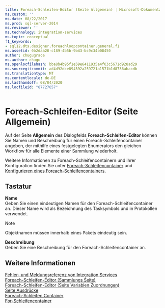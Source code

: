 ```yaml
---
title: Foreach-Schleifen-Editor (Seite Allgemein) | Microsoft-Dokumentation
ms.custom: ''
ms.date: 08/22/2017
ms.prod: sql-server-2014
ms.reviewer: ''
ms.technology: integration-services
ms.topic: conceptual
f1_keywords:
- sql12.dts.designer.foreachloopcontainer.general.f1
ms.assetid: 0b2daa20-c189-4b5b-9b43-bc9c34b08450
author: chugugrace
ms.author: chugu
ms.openlocfilehash: bba8b4b95f1e59e6411935a4f03c5671d928ad29
ms.sourcegitcommit: ad4d92dce894592a259721a1571b1d8736abacdb
ms.translationtype: MT
ms.contentlocale: de-DE
ms.lasthandoff: 08/04/2020
ms.locfileid: "87727057"
---
```

# <a name="foreach-loop-editor-general-page"></a>Foreach-Schleifen-Editor (Seite Allgemein)
  Auf der Seite **Allgemein** des Dialogfelds **Foreach-Schleifen-Editor** können Sie Namen und Beschreibung für einen Foreach-Schleifencontainer angeben, der mithilfe eines festgelegten Enumerators den gleichen Workflow für alle Elemente einer Sammlung wiederholt.  
  
 Weitere Informationen zu Foreach-Schleifencontainern und ihrer Konfiguration finden Sie unter [Foreach-Schleifencontainer](control-flow/foreach-loop-container.md) und [Konfigurieren eines Foreach-Schleifencontainers](../../2014/integration-services/configure-a-foreach-loop-container.md).  
  
## <a name="options"></a>Tastatur  
 **Name**  
 Geben Sie einen eindeutigen Namen für den Foreach-Schleifencontainer an. Dieser Name wird als Bezeichnung des Tasksymbols und in Protokollen verwendet.  
  
> [!NOTE]  
>  Objektnamen müssen innerhalb eines Pakets eindeutig sein.  
  
 **Beschreibung**  
 Geben Sie eine Beschreibung für den Foreach-Schleifencontainer an.  
  
## <a name="see-also"></a>Weitere Informationen  
 [Fehler- und Meldungsreferenz von Integration Services](../../2014/integration-services/integration-services-error-and-message-reference.md)   
 [Foreach-Schleifen-Editor &#40;Sammlungs Seite&#41;](../../2014/integration-services/foreach-loop-editor-collection-page.md)   
 [Foreach-Schleifen-Editor &#40;Seite Variablen Zuordnungen&#41;](../../2014/integration-services/foreach-loop-editor-variable-mappings-page.md)   
 [Seite Ausdrücke](expressions/expressions-page.md)   
 [Foreach-Schleifen Container](control-flow/foreach-loop-container.md)   
 [For-Schleifencontainer](control-flow/for-loop-container.md)  
  
  
